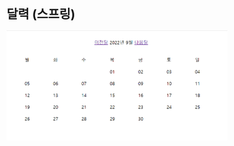 # 달력 (스프링)

![image](https://raw.githubusercontent.com/yonggyo1125/studentRequest/master/image.png)

